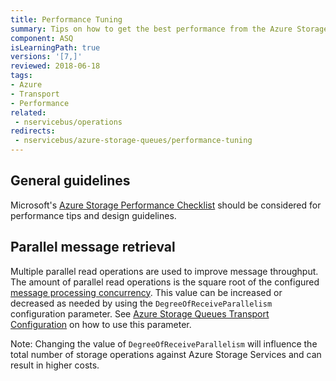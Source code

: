```yaml
---
title: Performance Tuning
summary: Tips on how to get the best performance from the Azure Storage Queues transport
component: ASQ
isLearningPath: true
versions: '[7,]'
reviewed: 2018-06-18
tags:
- Azure
- Transport
- Performance
related:
 - nservicebus/operations
redirects:
 - nservicebus/azure-storage-queues/performance-tuning
---
```


## General guidelines

Microsoft's [Azure Storage Performance Checklist](https://docs.microsoft.com/en-us/azure/storage/storage-performance-checklist) should be considered for performance tips and design guidelines.

## Parallel message retrieval

Multiple parallel read operations are used to improve message throughput. The amount of parallel read operations is the square root of the configured [message processing concurrency](/nservicebus/operations/tuning.md). This value can be increased or decreased as needed by using the `DegreeOfReceiveParallelism` configuration parameter. See [Azure Storage Queues Transport Configuration](/transports/azure-storage-queues/configuration.md) on how to use this parameter.

Note: Changing the value of `DegreeOfReceiveParallelism` will influence the total number of storage operations against Azure Storage Services and can result in higher costs.
